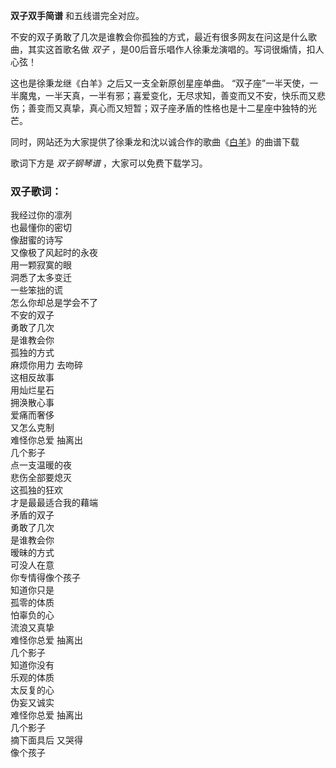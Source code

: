 

**双子双手简谱** 和五线谱完全对应。

不安的双子勇敢了几次是谁教会你孤独的方式，最近有很多网友在问这是什么歌曲，其实这首歌名做 _双子_ ，是00后音乐唱作人徐秉龙演唱的。写词很煽情，扣人心弦！

这也是徐秉龙继《白羊》之后又一支全新原创星座单曲。
“双子座”一半天使，一半魔鬼，一半天真，一半有邪；喜爱变化，无尽求知，善变而又不安，快乐而又悲伤；善变而又真挚，真心而又短暂；双子座矛盾的性格也是十二星座中独特的光芒。

同时，网站还为大家提供了徐秉龙和沈以诚合作的歌曲《[白羊](Music-8964-白羊-徐秉龙和沈以诚.html "白羊")》的曲谱下载

歌词下方是 _双子钢琴谱_ ，大家可以免费下载学习。

### 双子歌词：

我经过你的凛冽  
也最懂你的密切  
像甜蜜的诗写  
又像极了风起时的永夜  
用一颗寂寞的眼  
洞悉了太多变迁  
一些笨拙的谎  
怎么你却总是学会不了  
不安的双子  
勇敢了几次  
是谁教会你  
孤独的方式  
麻烦你用力 去吻碎  
这相反故事  
用灿烂星石  
拥涣散心事  
爱痛而奢侈  
又怎么克制  
难怪你总爱 抽离出  
几个影子  
点一支温暖的夜  
悲伤全部要熄灭  
这孤独的狂欢  
才是最最适合我的藉端  
矛盾的双子  
勇敢了几次  
是谁教会你  
暧昧的方式  
可没人在意  
你专情得像个孩子  
知道你只是  
孤零的体质  
怕辜负的心  
流浪又真挚  
难怪你总爱 抽离出  
几个影子  
知道你没有  
乐观的体质  
太反复的心  
伪妄又诚实  
难怪你总爱 抽离出  
几个影子  
摘下面具后 又哭得  
像个孩子

